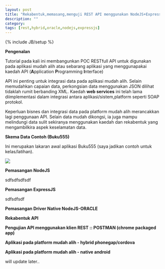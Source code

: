 ```yaml
---
layout: post
title: "Rekabentuk,memasang,menguji REST API menggunakan NodeJS+ExpressJS+Oracle"
description: ""
category: 
tags: [rest,hybrid,oracle,nodejs,expressjs]
---
```

{% include JB/setup %}

**Pengenalan**

Tutorial pada kali ini membangunkan POC RESTfull API untuk digunakan pada aplikasi mudah alih atau sebarang aplikasi yang menggunapakai
kaedah API (**A**pplication **P**rogramming **I**nterface)

API ini penting untuk integrasi data pada aplikasi mudah alih. Selain memudahkan capaian data, perkongsian data menggunakan JSON dilihat
tidaklah rumit berbanding XML. Kaedah **web services** ini telah lama diimplementasi dalam integrasi antara aplikasi/sistem,platform seperti SOAP protokol.

Keperluan bisnes dan integrasi data pada platform mudah alih merancakkan lagi penggunaan API. Selain data mudah dikongsi, ia juga mampu melindungi
data sulit sekiranya menggunakan kaedah dan rekabentuk yang mengambilkira aspek keselamatan data. 

**Skema Data Contoh (Buku555)**

Ini merupakan lakaran awal aplikasi Buku555 (saya jadikan contoh untuk kelas/latihan). 

<img src="{{ASSET_PATH}}/images/b555.png"/> 





**Pemasangan NodeJS**

sdfsdfsdfsdf

**Pemasangan ExpressJS**

sdfsdfsdf

**Pemasangan Driver Native NodeJS-ORACLE**

**Rekabentuk API**

**Pengujian API menggunakan klien REST :: POSTMAN (chrome packaged app)**

**Aplikasi pada platform mudah alih - hybrid phonegap/cordova**

**Aplikasi pada platform mudah alih - native android**

will update later..


